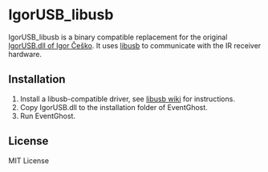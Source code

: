 # IgorUSB_libusb

IgorUSB_libusb is a binary compatible replacement for the original [IgorUSB.dll of Igor Češko](http://www.cesko.host.sk/IgorPlugUSB/IgorPlug-USB%20%28AVR%29_eng.htm). It uses [libusb](http://libusb.info/) to communicate with the IR receiver hardware.

## Installation
1. Install a libusb-compatible driver, see [libusb wiki](https://github.com/libusb/libusb/wiki/Windows#Driver_Installation) for instructions.
2. Copy IgorUSB.dll to the installation folder of EventGhost.
3. Run EventGhost.

## License

MIT License
